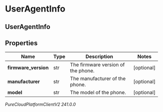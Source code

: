 # UserAgentInfo

## UserAgentInfo

## Properties

|Name | Type | Description | Notes|
|------------ | ------------- | ------------- | -------------|
| **firmware_version** | str | The firmware version of the phone. | [optional] |
| **manufacturer** | str | The manufacturer of the phone. | [optional] |
| **model** | str | The model of the phone. | [optional] |



_PureCloudPlatformClientV2 241.0.0_

